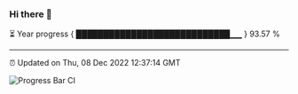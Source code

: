 ### Hi there 👋

⏳ Year progress { ████████████████████████████▁▁ } 93.57 %

---

⏰ Updated on Thu, 08 Dec 2022 12:37:14 GMT

![Progress Bar CI](https://github.com/ZhaoGui/ZhaoGui/workflows/Progress%20Bar%20CI/badge.svg)
